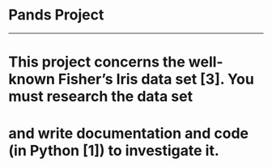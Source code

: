 # Pands Project
---
# This project concerns the well-known Fisher’s Iris data set [3]. You must research the data set 
# and write documentation and code (in Python [1]) to investigate it. 

